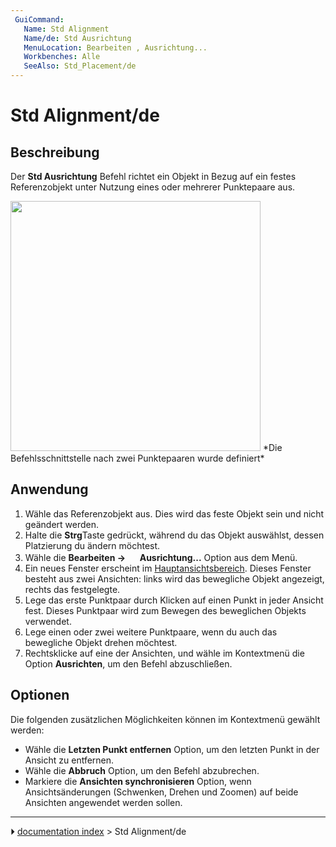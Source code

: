 ```yaml
---
 GuiCommand:
   Name: Std Alignment
   Name/de: Std Ausrichtung
   MenuLocation: Bearbeiten , Ausrichtung...
   Workbenches: Alle
   SeeAlso: Std_Placement/de
---
```


# Std Alignment/de



## Beschreibung

Der **Std Ausrichtung** Befehl richtet ein Objekt in Bezug auf ein festes Referenzobjekt unter Nutzung eines oder mehrerer Punktepaare aus.

<img alt="" src=images/Std_Alignment_example.png  style="width:400px;"> 
*Die Befehlsschnittstelle nach zwei Punktepaaren wurde definiert*



## Anwendung

1.  Wähle das Referenzobjekt aus. Dies wird das feste Objekt sein und nicht geändert werden.
2.  Halte die **Strg**Taste gedrückt, während du das Objekt auswählst, dessen Platzierung du ändern möchtest.
3.  Wähle die **Bearbeiten → <img src="images/Std_Alignment.svg" width=16px> Ausrichtung...** Option aus dem Menü.
4.  Ein neues Fenster erscheint im [Hauptansichtsbereich](Main_view_area/de.md). Dieses Fenster besteht aus zwei Ansichten: links wird das bewegliche Objekt angezeigt, rechts das festgelegte.
5.  Lege das erste Punktpaar durch Klicken auf einen Punkt in jeder Ansicht fest. Dieses Punktpaar wird zum Bewegen des beweglichen Objekts verwendet.
6.  Lege einen oder zwei weitere Punktpaare, wenn du auch das bewegliche Objekt drehen möchtest.
7.  Rechtsklicke auf eine der Ansichten, und wähle im Kontextmenü die Option **Ausrichten**, um den Befehl abzuschließen.



## Optionen

Die folgenden zusätzlichen Möglichkeiten können im Kontextmenü gewählt werden:

-   Wähle die **Letzten Punkt entfernen** Option, um den letzten Punkt in der Ansicht zu entfernen.
-   Wähle die **Abbruch** Option, um den Befehl abzubrechen.
-   Markiere die **Ansichten synchronisieren** Option, wenn Ansichtsänderungen (Schwenken, Drehen und Zoomen) auf beide Ansichten angewendet werden sollen.



---
⏵ [documentation index](../README.md) > Std Alignment/de
